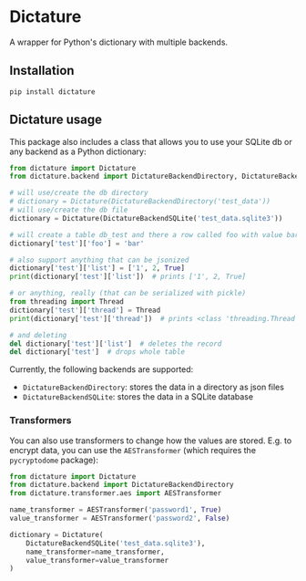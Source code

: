 # Dictature

A wrapper for Python's dictionary with multiple backends.

## Installation

```shell
pip install dictature
```

## Dictature usage
This package also includes a class that allows you to use your SQLite db or any backend as a Python dictionary:

```python
from dictature import Dictature
from dictature.backend import DictatureBackendDirectory, DictatureBackendSQLite

# will use/create the db directory
# dictionary = Dictature(DictatureBackendDirectory('test_data'))
# will use/create the db file
dictionary = Dictature(DictatureBackendSQLite('test_data.sqlite3'))

# will create a table db_test and there a row called foo with value bar
dictionary['test']['foo'] = 'bar'

# also support anything that can be jsonized
dictionary['test']['list'] = ['1', 2, True]
print(dictionary['test']['list'])  # prints ['1', 2, True]

# or anything, really (that can be serialized with pickle)
from threading import Thread
dictionary['test']['thread'] = Thread
print(dictionary['test']['thread'])  # prints <class 'threading.Thread'>

# and deleting
del dictionary['test']['list']  # deletes the record
del dictionary['test']  # drops whole table
```

Currently, the following backends are supported:
- `DictatureBackendDirectory`: stores the data in a directory as json files
- `DictatureBackendSQLite`: stores the data in a SQLite database

### Transformers

You can also use transformers to change how the values are stored. E.g. to encrypt data, you can use the
`AESTransformer` (which requires the `pycryptodome` package):

```python
from dictature import Dictature
from dictature.backend import DictatureBackendDirectory
from dictature.transformer.aes import AESTransformer

name_transformer = AESTransformer('password1', True)
value_transformer = AESTransformer('password2', False)

dictionary = Dictature(
    DictatureBackendSQLite('test_data.sqlite3'),
    name_transformer=name_transformer,
    value_transformer=value_transformer
)
```
